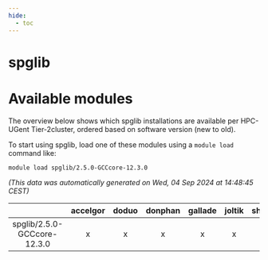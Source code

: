 ```yaml
---
hide:
  - toc
---
```


spglib
======

# Available modules


The overview below shows which spglib installations are available per HPC-UGent Tier-2cluster, ordered based on software version (new to old).

To start using spglib, load one of these modules using a `module load` command like:

```shell
module load spglib/2.5.0-GCCcore-12.3.0
```

*(This data was automatically generated on Wed, 04 Sep 2024 at 14:48:45 CEST)*  

| |accelgor|doduo|donphan|gallade|joltik|shinx|skitty|
| :---: | :---: | :---: | :---: | :---: | :---: | :---: | :---: |
|spglib/2.5.0-GCCcore-12.3.0|x|x|x|x|x|x|x|
